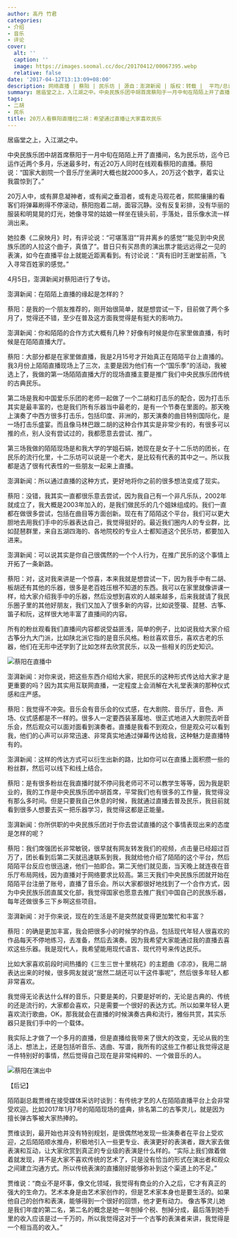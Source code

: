 ```yaml
---
author: 高丹 竹君
categories:
- 介绍
- 音乐
- 评论
cover:
  alt: ''
  caption: ''
  image: https://images.soomal.cc/doc/20170412/00067395.webp
  relative: false
date: '2017-04-12T13:13:09+08:00'
description: 网络直播 | 蔡阳 | 民乐坊 | 源自：澎湃新闻 | 版权：转载 |  平均/总评分：10.00/10
summary: 居庙堂之上，入江湖之中。中央民族乐团中胡首席蔡阳于一月中旬在陌陌上开了直播间，名为民乐坊，迄今已运作近两个多月，乐迷最多时，有近20万人同时在线观看蔡阳的直播。蔡阳说：“国家大剧院一个音乐厅坐满时大概也就2000多人，20万这个数字，着实让我震惊到了。”
tags:
- 二胡
- 民乐
title: 20万人看蔡阳直播拉二胡：希望通过直播让大家喜欢民乐
---
```


居庙堂之上，入江湖之中。

中央民族乐团中胡首席蔡阳于一月中旬在陌陌上开了直播间，名为民乐坊，迄今已运作近两个多月，乐迷最多时，有近20万人同时在线观看蔡阳的直播。蔡阳说：“国家大剧院一个音乐厅坐满时大概也就2000多人，20万这个数字，着实让我震惊到了。”

20万人中，或有屏息凝神者，或有闻之垂泪者，或有走马观花者，熙熙攘攘的看客们将弹幕刷得不停滚动，蔡阳抱着二胡，面容沉静。没有反复彩排，没有华丽的服装和明晃晃的灯光，她像寻常的姑娘一样坐在镜头前，手落处，音乐像水流一样淌出来。

她拉奏《二泉映月》时，有评论说：“可堪落泪”“背井离乡的感觉”“能见到中央民族乐团的人拉这个曲子，真值了”。昔日只有买昂贵的演出票才能远远得之一见的表演，如今在直播平台上就能近距离看到。有讨论说：“真有旧时王谢堂前燕，飞入寻常百姓家的感觉。”

4月5日，澎湃新闻对蔡阳进行了专访。

澎湃新闻：在陌陌上直播的缘起是怎样的？

蔡阳：是我的一个朋友推荐的，刚开始很简单，就是想尝试一下，目前做了两个多月了，觉得还不错，至少在普及这方面我觉得是有挺大的影响力。

澎湃新闻：你和陌陌的合作方式大概有几种？好像有时候是你在家里做直播，有时候是在陌陌直播大厅。

蔡阳：大部分都是在家里做直播，我是2月15号才开始真正在陌陌平台上直播的。我3月份上陌陌直播现场上了三次，主要是因为他们有一个“国乐季”的活动，我被选上了，我做的第一场陌陌直播大厅的现场直播主要是推广我们中央民族乐团传统的古典民乐。

第二场是我和中国爱乐乐团的老师一起做了一个二胡和打击乐的配合，因为打击乐其实是最丰富的，也是我们所有乐器当中最老的，是有一个节奏在里面的。那天晚上演奏了中西方很多打击乐，包括印度、非洲的，那天演奏的曲目特别国际化，是一场打击乐盛宴。而且像马林巴跟二胡的这种合作其实是非常少有的，有很多可以推的点，别人没有尝试过的，我都愿意去尝试、推广。

第三场我做的陌陌现场是和我大学的学姐石娟，她现在是女子十二乐坊的团长，在民乐的流行化里，十二乐坊可以说是一个老大，是比较有代表的其中之一。所以我都是选了很有代表性的一些朋友一起来上直播。

澎湃新闻：所以通过直播的这种方式，更好地将你之前的很多想法变成了现实。

蔡阳：没错，我其实一直都很乐意去尝试，因为我自己有一个非凡乐队，2002年就成立了，我大概是2003年加入的，是我们做民乐的几个姐妹组成的。我们一直都在做很多尝试，包括在曲目等方面创新。现在有了陌陌这个平台，我们可以更大胆地去用我们手中的乐器表达自己，我觉得挺好的。最近我们圈内人的专业群，比如琵琶群里，来自五湖四海的、各地院校的专业人士都知道这个民乐坊，都要加入进来。

澎湃新闻：可以说其实是你自己很偶然的一个个人行为，在推广民乐的这个事情上开拓了一条新路。

蔡阳：对，这对我来讲是一个惊喜，本来我就是想尝试一下，因为我手中有二胡、板胡还有其他的乐器，很多是老百姓压根不知道的东西。我可以在家里就像讲课一样，给大家介绍我手中的乐器，然后没想到喜欢的人越来越多，后来我就请了我民乐圈子里的其他好朋友，我们又加入了很多新的内容，比如说箜篌、琵琶、古筝、笛子和阮，这样很大地丰富了直播间的内容。

所有的粉丝观看我们直播间内容都说受益匪浅，简单的例子，比如说我给大家介绍古筝分九大门派，比如陕北派它指的是音乐风格。粉丝喜欢音乐，喜欢古老的乐器，他们在无形中还学到了比如怎样去欣赏民乐，以及一些相关的历史知识。

![蔡阳在直播中](https://images.soomal.cc/doc/20170412/00067396_01.webp)





澎湃新闻：对你来说，把这些东西介绍给大家，把民乐的这种形式传达给大家才是更重要的吗？因为其实用互联网直播，一定程度上会消解在大礼堂表演的那种仪式感和庄严感。

蔡阳：我觉得不冲突。音乐会有音乐会的仪式感，在大剧院、音乐厅，音色、声场、仪式感都是不一样的。很多人一定要西装革履地、很正式地进入大剧院去听音乐会，然后观众可以面对面看到演奏者。直播是我看不到观众，但是观众可以看到我，他们的心声可以非常迅速、非常真实地通过弹幕传达给我，这种魅力是直播特有的。

澎湃新闻：这样的传达方式可以衍生出新的路，比如你可以在直播上面积攒一些的粉丝群，然后可以线下和线上结合。

蔡阳：是有很多粉丝在我直播时就不停问我老师可不可以教学生等等，因为我是职业的，我的工作是中央民族乐团中胡首席，平常我们也有很多的工作量，我觉得没有那么多时间。但是只要我自己休息的时候，我就通过直播去普及民乐，我目前就看到很多人想要去买一把乐器学习，我觉得这都是正能量。

澎湃新闻：你所供职的中央民族乐团对于你去尝试直播的这个事情表现出来的态度是怎样的呢？

蔡阳：我们席强团长非常敏锐，很早就有网友转发我们的视频，点击量已经超过百万了，团长看到后第二天就迅速联系到我，我就给他介绍了陌陌的这个平台，然后陌陌平台反应也很迅速，他们一拍即合。第二天他们就见面，当天晚上就连夜在音乐厅布局网线，因为直播对于网络要求比较高。第三天我们中央民族乐团就开始在陌陌平台注册了账号，直播了音乐会。所以大家都很好地找到了一个合作方式，因为中央民族乐团直属文化部，我觉得国家也愿意去推广我们中国自己的民族乐器，每年还做很多三下乡啊这些项目。

澎湃新闻：对于你来说，现在的生活是不是突然就变得更加繁忙和丰富？

蔡阳：的确是更加丰富，我会把很多小的时候学的作品，包括现代年轻人很喜欢的作品每天不停地练习，去准备，然后去演奏。因为我希望大家能通过我的直播去喜欢这些乐器。我是现代人，我希望能用现代语言、现代符号来传达民乐。

比如大家喜欢前段时间热播的《三生三世十里桃花》的主题曲《凉凉》，我用二胡表达出来的时候，很多网友就说“居然二胡还可以干这件事呢”，然后很多年轻人都非常喜欢。

我觉得无论表达什么样的音乐，只要是美的，只要是好听的，无论是古典的、传统的还是流行的，大家都会喜欢，只是需要一个很好的表达方式。所以如果年轻人更喜欢流行歌曲，OK，那我就会在直播的时候演奏古典和流行，雅俗共赏，其实乐器只是我们手中的一个载体。

我实际上才做了一个多月的直播，但是直播给我带来了很大的改变，无论从我的生活上、想法上，还是包括听音乐、选曲、写谱，我所有的这些工作都让我觉得这是一件特别好的事情，然后觉得自己现在是非常纯粹的、一个做音乐的人。

![蔡阳在演出中](https://images.soomal.cc/doc/20170412/00067395.webp)





【后记】

陌陌副总裁贾维在接受媒体采访时谈到：有传统才艺的人在陌陌直播平台上会非常受欢迎。比如2017年1月7号的陌陌现场的盛典，排名第二的古筝灵儿，就是因为擅长弹古筝被大家热捧的。

贾维谈到，最开始也并没有特别规划，是很偶然地发现一些演奏者在平台上受欢迎，之后陌陌顺水推舟，积极地引入一些更专业、表演更好的表演者，跟大家去做表演和互动，让大家欣赏到真正的专业级的表演是什么样的。“实际上我们做着做着就发现，并不是大家不喜欢传统的艺术了，只是没有恰当的形式在演出者和观众之间建立沟通方式。所以传统表演的直播刚好能够弥补到这个渠道上的不足。”

贾维说：“商业不是坏事，像文化领域，我觉得有商业的介入之后，它才有真正的强大的生命力。艺术本身是由艺术家创作的，但是艺术家本身也是要生活的。如果他自己的创作和表演，能够得到一个很好的回馈，他才更有动力。 像古筝灵儿她是我们年度的第二名，第二名的概念是她一年刨掉个税、刨掉分成，最后落到她手里的收入应该是过一千万的，所以我觉得这对于一个古筝的表演者来讲，我觉得是一个相当高的收入。”